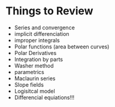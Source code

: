 # Things to Review
- Series and convergence
- implicit differenciation
- improper integrals
- Polar functions (area between curves)
- Polar Derivatives
- Integration by parts
- Washer method
- parametrics
- Maclaurin series
- Slope fields
- Logisitcal model 
- Differencial equiations!!!